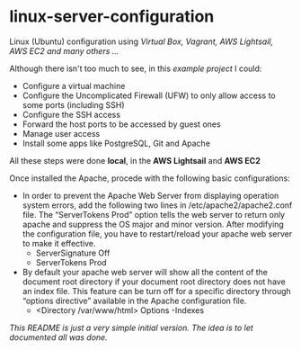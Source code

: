 # linux-server-configuration
Linux (Ubuntu) configuration using _Virtual Box, Vagrant, AWS Lightsail, AWS EC2 and many others ..._

Although there isn't too much to see, in this _example project_ I could:
- Configure a virtual machine
- Configure the Uncomplicated Firewall (UFW) to only allow access to some ports (including SSH)
- Configure the SSH access
- Forward the host ports to be accessed by guest ones
- Manage user access
- Install some apps like PostgreSQL, Git and Apache 

All these steps were done **local**, in the **AWS Lightsail** and **AWS EC2** 

Once installed the Apache, procede with the following basic configurations:
- In order to prevent the Apache Web Server from displaying operation system errors, add the following two lines in /etc/apache2/apache2.conf file. The “ServerTokens Prod” option tells the web server to return only apache and suppress the OS major and minor version. After modifying the configuration file, you have to restart/reload your apache web server to make it effective.
  - ServerSignature Off
  - ServerTokens Prod
- By default your apache web server will show all the content of the document root directory if your document root directory does not have an index file. This feature can be turn off for a specific directory through “options directive” available in the Apache configuration file.
  - <Directory /var/www/html> Options -Indexes </Directory>

_This README is just a very simple initial version. The idea is to let documented all was done._
